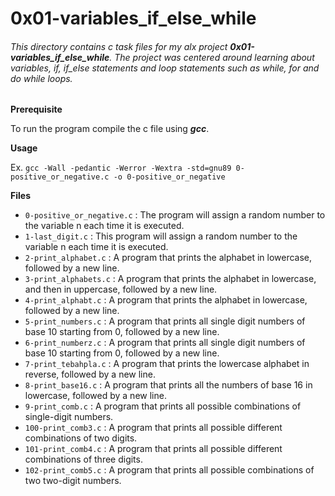 # 0x01-variables_if_else_while

###### This directory contains c task files for my alx project **0x01-variables_if_else_while**. The project was centered around learning about variables, if, if_else statements and loop statements such as while, for and do while loops.

**Prerequisite**

To run the program compile the c file using ***gcc***.

**Usage**

Ex. `gcc -Wall -pedantic -Werror -Wextra -std=gnu89 0-positive_or_negative.c -o 0-positive_or_negative`

**Files**

- `0-positive_or_negative.c` : The program will assign a random number to the variable n each time it is executed.
- `1-last_digit.c` : This program will assign a random number to the variable n each time it is executed.
- `2-print_alphabet.c` : A program that prints the alphabet in lowercase, followed by a new line.
- `3-print_alphabets.c` : A program that prints the alphabet in lowercase, and then in uppercase, followed by a new line.
- `4-print_alphabt.c` : A program that prints the alphabet in lowercase, followed by a new line.
- `5-print_numbers.c` : A program that prints all single digit numbers of base 10 starting from 0, followed by a new line.
- `6-print_numberz.c` : A program that prints all single digit numbers of base 10 starting from 0, followed by a new line.
- `7-print_tebahpla.c` : A program that prints the lowercase alphabet in reverse, followed by a new line.
- `8-print_base16.c` : A program that prints all the numbers of base 16 in lowercase, followed by a new line.
- `9-print_comb.c` : A program that prints all possible combinations of single-digit numbers.
- `100-print_comb3.c` : A program that prints all possible different combinations of two digits.
- `101-print_comb4.c` : A program that prints all possible different combinations of three digits.
- `102-print_comb5.c` : A program that prints all possible combinations of two two-digit numbers.
